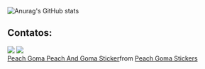 ![Anurag's GitHub stats](https://github-readme-stats.vercel.app/api?username=anuraghazra&show_icons=true&theme=transparent)


## Contatos:

<div>
<a href="https://instagram.com/https://www.instagram.com/wendell.25/" target="_blank"><img loading="lazy" src="https://img.shields.io/badge/-Instagram-%23E4405F?style=for-the-badge&logo=instagram&logoColor=white" target="_blank"></a>
<a href="https://www.linkedin.com/in/wendell-xavier-20b051144/" target="_blank"><img loading="lazy" src="https://img.shields.io/badge/-LinkedIn-%230077B5?style=for-the-badge&logo=linkedin&logoColor=white" target="_blank"></a>   
</div>

<div class="tenor-gif-embed" data-postid="26865068" data-share-method="host" data-aspect-ratio="1.15108" data-width="100%"><a href="https://tenor.com/view/peach-goma-peach-and-goma-peach-peach-cat-coffee-gif-26865068">Peach Goma Peach And Goma Sticker</a>from <a href="https://tenor.com/search/peach+goma-stickers">Peach Goma Stickers</a></div> <script type="text/javascript" async src="https://tenor.com/embed.js"></script>
